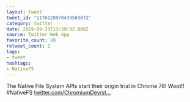 ```yaml
---
layout: tweet
tweet_id: "1176128970439503872"
category: twitter
date: 2019-09-23T13:39:32.000Z
source: Twitter Web App
favorite_count: 20
retweet_count: 1
tags:
- tweet
hashtags:
- NativeFS
---
```


The Native File System APIs start their origin trial in Chrome 78! Woot!! #NativeFS [twitter.com/ChromiumDev/st…](https://twitter.com/ChromiumDev/status/1176128627680927745)
